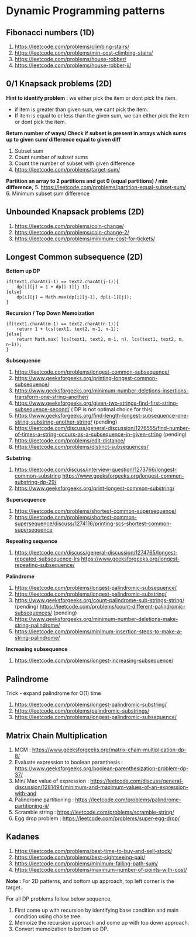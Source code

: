 Dynamic Programming patterns
============================

Fibonacci numbers (1D)
-----------------
1. https://leetcode.com/problems/climbing-stairs/
2. https://leetcode.com/problems/min-cost-climbing-stairs/
3. https://leetcode.com/problems/house-robber/
4. https://leetcode.com/problems/house-robber-ii/

0/1 Knapsack problems (2D)
---------------------

**Hint to identify problem** : we either pick the item or dont pick the item.
- if item is greater than given sum, we cant pick the item.
- If item is equal to or less than the given sum, we can either pick the item or dont pick the item.

**Return number of ways/ Check if subset is present in arrays which sums up to given sum/ difference equal to given diff**
1. Subset sum
2. Count number of subset sums 
3. Count the number of subset with given difference
4. https://leetcode.com/problems/target-sum/

**Partition an array to 2 partitions and get 0 (equal partitions) / min difference,** 
5. https://leetcode.com/problems/partition-equal-subset-sum/
6. Minimum subset sum difference


Unbounded Knapsack problems (2D)
---------------------------
1. https://leetcode.com/problems/coin-change/
2. https://leetcode.com/problems/coin-change-2/
3. https://leetcode.com/problems/minimum-cost-for-tickets/

Longest Common subsequence (2D)
--------------------------

**Bottom up DP**
```
if(text1.charAt(i-1) == text2.charAt(j-1)){
    dp[i][j] = 1 + dp[i-1][j-1];
}else{
    dp[i][j] = Math.max(dp[i][j-1], dp[i-1][j]);
}
```

**Recursion / Top Down Memoization**
```
if(text1.charAt(m-1) == text2.charAt(n-1)){
    return 1 + lcs(text1, text2, m-1, n-1);
}else{
    return Math.max( lcs(text1, text2, m-1, n), lcs(text1, text2, m, n-1));
}
```
**Subsequence**
1. https://leetcode.com/problems/longest-common-subsequence/
2. https://www.geeksforgeeks.org/printing-longest-common-subsequence/
3. https://www.geeksforgeeks.org/minimum-number-deletions-insertions-transform-one-string-another/
4. https://www.geeksforgeeks.org/given-two-strings-find-first-string-subsequence-second/ ( DP is not optimal choice for this)
5. https://www.geeksforgeeks.org/find-length-longest-subsequence-one-string-substring-another-string/ (pending)
6. https://leetcode.com/discuss/general-discussion/1276555/find-number-of-times-a-string-occurs-as-a-subsequence-in-given-string (pending)
7. https://leetcode.com/problems/edit-distance/
8. https://leetcode.com/problems/distinct-subsequences/

**Substring**
1. https://leetcode.com/discuss/interview-question/1273766/longest-common-substring
https://www.geeksforgeeks.org/longest-common-substring-dp-29/
2. https://www.geeksforgeeks.org/print-longest-common-substring/

**Supersequence**
1. https://leetcode.com/problems/shortest-common-supersequence/
2. https://leetcode.com/problems/shortest-common-supersequence/discuss/1274116/printing-scs-shortest-common-supersequence

**Repeating sequence**
1. https://leetcode.com/discuss/general-discussion/1274765/longest-repeated-subsequence-lrs
   https://www.geeksforgeeks.org/longest-repeating-subsequence/

**Palindrome**
1. https://leetcode.com/problems/longest-palindromic-subsequence/
2. https://leetcode.com/problems/longest-palindromic-substring/
3. https://www.geeksforgeeks.org/count-palindrome-sub-strings-string/ (pending)
   https://leetcode.com/problems/count-different-palindromic-subsequences/ (pending)
4. https://www.geeksforgeeks.org/minimum-number-deletions-make-string-palindrome/
5. https://leetcode.com/problems/minimum-insertion-steps-to-make-a-string-palindrome/

**Increasing subsequence**
1. https://leetcode.com/problems/longest-increasing-subsequence/ 

Palindrome
----------
Trick - expand palindrome for O(1) time
1. https://leetcode.com/problems/longest-palindromic-substring/
2. https://leetcode.com/problems/palindromic-substrings/
3. https://leetcode.com/problems/longest-palindromic-subsequence/

Matrix Chain Multiplication
---------------------------
1. MCM : https://www.geeksforgeeks.org/matrix-chain-multiplication-dp-8/
2. Evaluate expression to boolean paranthesis : https://www.geeksforgeeks.org/boolean-parenthesization-problem-dp-37/
3. Min/ Max value of expression : https://leetcode.com/discuss/general-discussion/1281494/minimum-and-maximum-values-of-an-expression-with-and
4. Palindrome partitioning : https://leetcode.com/problems/palindrome-partitioning-ii/
5. Scramble string : https://leetcode.com/problems/scramble-string/
6. Egg drop problem : https://leetcode.com/problems/super-egg-drop/

Kadanes
-------
1. https://leetcode.com/problems/best-time-to-buy-and-sell-stock/
2. https://leetcode.com/problems/best-sightseeing-pair/
3. https://leetcode.com/problems/minimum-falling-path-sum/
4. https://leetcode.com/problems/maximum-number-of-points-with-cost/

**Note :** 
For 2D patterns, and bottom up approach, top left corner is the target.

For all DP problems follow below sequence,
1. First come up with recursion by identifying base condition and main condition using choise tree.
2. Memoize the recursion approach and come up with top down approach.
3. Convert memoization to bottom uo DP.